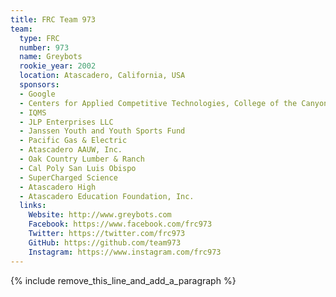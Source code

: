 ```yaml
---
title: FRC Team 973
team:
  type: FRC
  number: 973
  name: Greybots
  rookie_year: 2002
  location: Atascadero, California, USA
  sponsors:
  - Google
  - Centers for Applied Competitive Technologies, College of the Canyon
  - IQMS
  - JLP Enterprises LLC
  - Janssen Youth and Youth Sports Fund
  - Pacific Gas & Electric
  - Atascadero AAUW, Inc.
  - Oak Country Lumber & Ranch
  - Cal Poly San Luis Obispo
  - SuperCharged Science
  - Atascadero High
  - Atascadero Education Foundation, Inc.
  links:
    Website: http://www.greybots.com
    Facebook: https://www.facebook.com/frc973
    Twitter: https://twitter.com/frc973
    GitHub: https://github.com/team973
    Instagram: https://www.instagram.com/frc973
---
```


{% include remove_this_line_and_add_a_paragraph %}